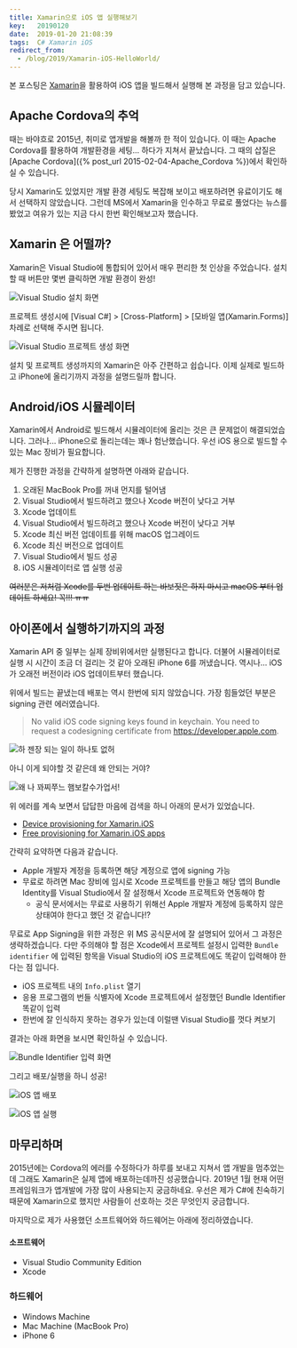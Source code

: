 ```yaml
---
title: Xamarin으로 iOS 앱 실행해보기
key:   20190120
date:  2019-01-20 21:08:39
tags:  C# Xamarin iOS
redirect_from:
  - /blog/2019/Xamarin-iOS-HelloWorld/
---
```


본 포스팅은 [Xamarin](https://visualstudio.microsoft.com/xamarin/)을 활용하여 iOS 앱을 빌드해서 실행해 본 과정을 담고 있습니다.

## Apache Cordova의 추억

때는 바야흐로 2015년, 취미로 앱개발을 해볼까 한 적이 있습니다.
이 때는 Apache Cordova를 활용하여 개발환경을 세팅... 하다가 지쳐서 끝났습니다.
그 때의 삽질은 [Apache Cordova]({% post_url 2015-02-04-Apache_Cordova %})에서 확인하실 수 있습니다.

당시 Xamarin도 있었지만 개발 환경 세팅도 복잡해 보이고 배포하려면 유료이기도 해서 선택하지 않았습니다.
그런데 MS에서 Xamarin을 인수하고 무료로 풀었다는 뉴스를 봤었고 여유가 있는 지금 다시 한번 확인해보고자 했습니다.

<!--more-->

## Xamarin 은 어떨까?

Xamarin은 Visual Studio에 통합되어 있어서 매우 편리한 첫 인상을 주었습니다.
설치할 때 버튼만 몇번 클릭하면 개발 환경이 완성!

![Visual Studio 설치 화면](/assets/images/xamarin_ios/vs_installer.png)

프로젝트 생성시에 [Visual C#] > [Cross-Platform] > [모바일 앱(Xamarin.Forms)] 차례로 선택해 주시면 됩니다.

![Visual Studio 프로젝트 생성 화면](/assets/images/xamarin_ios/vs_project.png)


설치 및 프로젝트 생성까지의 Xamarin은 아주 간편하고 쉽습니다.
이제 실제로 빌드하고 iPhone에 올리기까지 과정을 설명드릴까 합니다.


## Android/iOS 시뮬레이터

Xamarin에서 Android로 빌드해서 시뮬레이터에 올리는 것은 큰 문제없이 해결되었습니다.
그러나... iPhone으로 돌리는데는 꽤나 험난했습니다.
우선 iOS 용으로 빌드할 수 있는 Mac 장비가 필요합니다.

제가 진행한 과정을 간략하게 설명하면 아래와 같습니다.

1. 오래된 MacBook Pro를 꺼내 먼지를 털어냄
2. Visual Studio에서 빌드하려고 했으나 Xcode 버전이 낮다고 거부
3. Xcode 업데이트
4. Visual Studio에서 빌드하려고 했으나 Xcode 버전이 낮다고 거부
5. Xcode 최신 버전 업데이트를 위해 macOS 업그레이드
6. Xcode 최신 버전으로 업데이트
7. Visual Studio에서 빌드 성공
8. iOS 시뮬레이터로 앱 실행 성공

<del>여러분은 저처럼 Xcode를 두번 업데이트 하는 바보짓은 하지 마시고 macOS 부터 업데이트 하세요! 꼭!!! ㅠㅠ</del>


## 아이폰에서 실행하기까지의 과정

Xamarin API 중 일부는 실제 장비위에서만 실행된다고 합니다.
더불어 시뮬레이터로 실행 시 시간이 조금 더 걸리는 것 같아 오래된 iPhone 6를 꺼냈습니다. 역시나... iOS가 오래전 버전이라 iOS 업데이트부터 했습니다.

위에서 빌드는 끝냈는데 배포는 역시 한번에 되지 않았습니다.
가장 힘들었던 부분은 signing 관련 에러였습니다.

> No valid iOS code signing keys found in keychain. You need to request a codesigning certificate from https://developer.apple.com.


![하 젠장 되는 일이 하나토 없허](/assets/images/kgj_nothing.jpg)


아니 이게 되야할 것 같은데 왜 안되는 거야?

![왜 나 꽈찌쭈느 햄보칼수가업서!](/assets/images/kgj_not_happy.jpg)


위 에러를 계속 보면서 답답한 마음에 검색을 하니 아래의 문서가 있었습니다.

- [Device provisioning for Xamarin.iOS](https://docs.microsoft.com/xamarin/ios/get-started/installation/device-provisioning/)
- [Free provisioning for Xamarin.iOS apps](https://docs.microsoft.com/xamarin/ios/get-started/installation/device-provisioning/free-provisioning?tabs=windows#testing-on-device-with-free-provisioning)

간략히 요약하면 다음과 같습니다.

- Apple 개발자 계정을 등록하면 해당 계정으로 앱에 signing 가능
- 무료로 하려면 Mac 장비에 임시로 Xcode 프로젝트를 만들고 해당 앱의 Bundle Identity를 Visual Studio에서 잘 설정해서 Xcode 프로젝트와 연동해야 함
  - 공식 문서에서는 무료로 사용하기 위해선 Apple 개발자 계정에 등록하지 않은 상태여야 한다고 했던 것 같습니다!?

무료로 App Signing을 위한 과정은 위 MS 공식문서에 잘 설명되어 있어서 그 과정은 생략하겠습니다. 다만 주의해야 할 점은 Xcode에서 프로젝트 설정시 입력한 `Bundle identifier` 에 입력된 항목을 Visual Studio의 iOS 프로젝트에도 똑같이 입력해야 한다는 점 입니다.

- iOS 프로젝트 내의 `Info.plist` 열기
- 응용 프로그램의 번들 식별자에 Xcode 프로젝트에서 설정했던 Bundle Identifier 똑같이 입력
- 한번에 잘 인식하지 못하는 경우가 있는데 이럴땐 Visual Studio를 껏다 켜보기

결과는 아래 화면을 보시면 확인하실 수 있습니다.

![Bundle Identifier 입력 화면](/assets/images/xamarin_ios/vs_bundle_identifier.png)

그리고 배포/실행을 하니 성공!

![iOS 앱 배포](/assets/images/xamarin_ios/iOS_dist.jpg)

![iOS 앱 실행](/assets/images/xamarin_ios/iOS_execute.jpg)


## 마무리하며

2015년에는 Cordova의 에러를 수정하다가 하루를 보내고 지쳐서 앱 개발을 멈추었는데 그래도 Xamarin은 실제 앱에 배포하는데까진 성공했습니다. 2019년 1월 현재 어떤 프레임워크가 앱개발에 가장 많이 사용되는지 궁금하네요. 우선은 제가 C#에 친숙하기 때문에 Xamarin으로 했지만 사람들이 선호하는 것은 무엇인지 궁금합니다.

마지막으로 제가 사용했던 소프트웨어와 하드웨어는 아래에 정리하였습니다.

#### 소프트웨어

- Visual Studio Community Edition
- Xcode


### 하드웨어

- Windows Machine
- Mac Machine (MacBook Pro)
- iPhone 6
